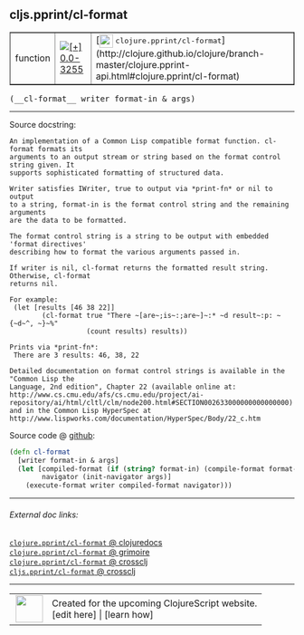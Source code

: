 ## cljs.pprint/cl-format



 <table border="1">
<tr>
<td>function</td>
<td><a href="https://github.com/cljsinfo/cljs-api-docs/tree/0.0-3255"><img valign="middle" alt="[+] 0.0-3255" title="Added in 0.0-3255" src="https://img.shields.io/badge/+-0.0--3255-lightgrey.svg"></a> </td>
<td>
[<img height="24px" valign="middle" src="http://i.imgur.com/1GjPKvB.png"> <samp>clojure.pprint/cl-format</samp>](http://clojure.github.io/clojure/branch-master/clojure.pprint-api.html#clojure.pprint/cl-format)
</td>
</tr>
</table>


 <samp>
(__cl-format__ writer format-in & args)<br>
</samp>

---





Source docstring:

```
An implementation of a Common Lisp compatible format function. cl-format formats its
arguments to an output stream or string based on the format control string given. It
supports sophisticated formatting of structured data.

Writer satisfies IWriter, true to output via *print-fn* or nil to output
to a string, format-in is the format control string and the remaining arguments
are the data to be formatted.

The format control string is a string to be output with embedded 'format directives'
describing how to format the various arguments passed in.

If writer is nil, cl-format returns the formatted result string. Otherwise, cl-format
returns nil.

For example:
 (let [results [46 38 22]]
        (cl-format true "There ~[are~;is~:;are~]~:* ~d result~:p: ~{~d~^, ~}~%"
                   (count results) results))

Prints via *print-fn*:
 There are 3 results: 46, 38, 22

Detailed documentation on format control strings is available in the "Common Lisp the
Language, 2nd edition", Chapter 22 (available online at:
http://www.cs.cmu.edu/afs/cs.cmu.edu/project/ai-repository/ai/html/cltl/clm/node200.html#SECTION002633000000000000000)
and in the Common Lisp HyperSpec at
http://www.lispworks.com/documentation/HyperSpec/Body/22_c.htm
```


Source code @ [github](https://github.com/clojure/clojurescript/blob/r3291/src/main/cljs/cljs/pprint.cljs#L894-L929):

```clj
(defn cl-format
  [writer format-in & args]
  (let [compiled-format (if (string? format-in) (compile-format format-in) format-in)
        navigator (init-navigator args)]
    (execute-format writer compiled-format navigator)))
```

<!--
Repo - tag - source tree - lines:

 <pre>
clojurescript @ r3291
└── src
    └── main
        └── cljs
            └── cljs
                └── <ins>[pprint.cljs:894-929](https://github.com/clojure/clojurescript/blob/r3291/src/main/cljs/cljs/pprint.cljs#L894-L929)</ins>
</pre>

-->

---



###### External doc links:

[`clojure.pprint/cl-format` @ clojuredocs](http://clojuredocs.org/clojure.pprint/cl-format)<br>
[`clojure.pprint/cl-format` @ grimoire](http://conj.io/store/v1/org.clojure/clojure/1.7.0-beta3/clj/clojure.pprint/cl-format/)<br>
[`clojure.pprint/cl-format` @ crossclj](http://crossclj.info/fun/clojure.pprint/cl-format.html)<br>
[`cljs.pprint/cl-format` @ crossclj](http://crossclj.info/fun/cljs.pprint.cljs/cl-format.html)<br>

---

 <table>
<tr><td>
<img valign="middle" align="right" width="48px" src="http://i.imgur.com/Hi20huC.png">
</td><td>
Created for the upcoming ClojureScript website.<br>
[edit here] | [learn how]
</td></tr></table>

[edit here]:https://github.com/cljsinfo/cljs-api-docs/blob/master/cljsdoc/cljs.pprint_cl-format.cljsdoc
[learn how]:https://github.com/cljsinfo/cljs-api-docs/wiki/cljsdoc-files

<!--

This information was too distracting to show to readers, but I'll leave it
commented here since it is helpful to:

- pretty-print the data used to generate this document
- and show how to retrieve that data



The API data for this symbol:

```clj
{:ns "cljs.pprint",
 :name "cl-format",
 :signature ["[writer format-in & args]"],
 :history [["+" "0.0-3255"]],
 :type "function",
 :full-name-encode "cljs.pprint_cl-format",
 :source {:code "(defn cl-format\n  [writer format-in & args]\n  (let [compiled-format (if (string? format-in) (compile-format format-in) format-in)\n        navigator (init-navigator args)]\n    (execute-format writer compiled-format navigator)))",
          :title "Source code",
          :repo "clojurescript",
          :tag "r3291",
          :filename "src/main/cljs/cljs/pprint.cljs",
          :lines [894 929]},
 :full-name "cljs.pprint/cl-format",
 :clj-symbol "clojure.pprint/cl-format",
 :docstring "An implementation of a Common Lisp compatible format function. cl-format formats its\narguments to an output stream or string based on the format control string given. It\nsupports sophisticated formatting of structured data.\n\nWriter satisfies IWriter, true to output via *print-fn* or nil to output\nto a string, format-in is the format control string and the remaining arguments\nare the data to be formatted.\n\nThe format control string is a string to be output with embedded 'format directives'\ndescribing how to format the various arguments passed in.\n\nIf writer is nil, cl-format returns the formatted result string. Otherwise, cl-format\nreturns nil.\n\nFor example:\n (let [results [46 38 22]]\n        (cl-format true \"There ~[are~;is~:;are~]~:* ~d result~:p: ~{~d~^, ~}~%\"\n                   (count results) results))\n\nPrints via *print-fn*:\n There are 3 results: 46, 38, 22\n\nDetailed documentation on format control strings is available in the \"Common Lisp the\nLanguage, 2nd edition\", Chapter 22 (available online at:\nhttp://www.cs.cmu.edu/afs/cs.cmu.edu/project/ai-repository/ai/html/cltl/clm/node200.html#SECTION002633000000000000000)\nand in the Common Lisp HyperSpec at\nhttp://www.lispworks.com/documentation/HyperSpec/Body/22_c.htm"}

```

Retrieve the API data for this symbol:

```clj
;; from Clojure REPL
(require '[clojure.edn :as edn])
(-> (slurp "https://raw.githubusercontent.com/cljsinfo/cljs-api-docs/catalog/cljs-api.edn")
    (edn/read-string)
    (get-in [:symbols "cljs.pprint/cl-format"]))
```

-->
